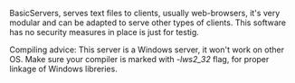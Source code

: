 BasicServers, serves text files to clients, usually web-browsers, it's very modular and can be adapted to serve other types of clients.
This software has no security measures in place is just for testig.

Compiling advice:
This server is a Windows server, it won't work on other OS.
Make sure your compiler is marked with *-lws2_32* flag, for proper linkage of Windows libreries.
